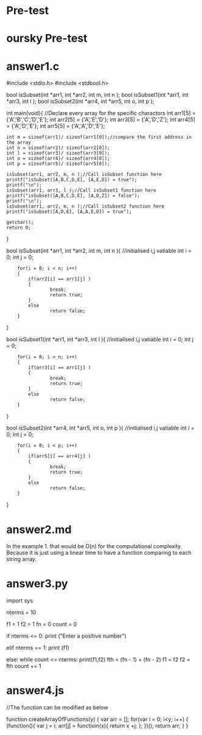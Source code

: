 # Pre-test
# oursky Pre-test
# answer1.c
#include <stdio.h>
#include <stdbool.h>

bool isSubset(int *arr1, int *arr2, int m, int n );
bool isSubset1(int *arr1, int *arr3, int l );
bool isSubset2(int *arr4, int *arr5, int o, int p );

int main(void){
	//Declare every array for the specific charactors
	int arr1[5] = {'A','B','C','D','E'};
	int arr2[5] = {'A','E','D'};
	int arr3[5] = {'A','D','Z'};
	int arr4[5] = {'A','D','E'};
	int arr5[5] = {'A','A','D','E'};
	
	int m = sizeof(arr1)/ sizeof(arr1[0]);//compare the first address in the array	
	int n = sizeof(arr2)/ sizeof(arr2[0]);
	int l = sizeof(arr3)/ sizeof(arr3[0]);
	int o = sizeof(arr4)/ sizeof(arr4[0]);
	int p = sizeof(arr5)/ sizeof(arr5[0]);
	
	isSubset(arr1, arr2, m, n );//Call isSubset function here
	printf("isSubset([A,B,C,D,E], [A,E,D]) = true");
	printf("\n");
	isSubset(arr1, arr3, l );//Call isSubset1 function here
	printf("isSubset([A,B,C,D,E], [A,D,Z]) = false");
	printf("\n");
	isSubset(arr1, arr2, m, n );//Call isSubset2 function here
	printf("isSubset([A,D,E], [A,A,E,D]) = true");
	
	getchar();
	return 0;
}
	

bool isSubset(int *arr1, int *arr2, int m, int n ){
	//initialised i,j vatiable
		int i = 0;
		int j = 0;
		
		for(i = 0; i < n; i++)
		{
			if(arr2[i] == arr1[j] )
			{
					break;
					return true;
			}
			else
					return false;
		}
}

bool isSubset1(int *arr1, int *arr3, int l ){
	//initialised i,j vatiable
		int i = 0;
		int j = 0;
		
		for(i = 0; i < n; i++)
		{
			if(arr3[i] == arr1[j] )
			{
					break;
					return true;
			}
			else
					return false;
		}
}

bool isSubset2(int *arr4, int *arr5, int o, int p ){
	//initialised i,j vatiable
		int i = 0;
		int j = 0;
		
		for(i = 0; i < p; i++)
		{
			if(arr5[i] == arr4[j] )
			{
					break;
					return true;
			}
			else
					return false;
		}
}


# answer2.md
In the example 1. that would be O(n) for the computational complexity.
Because it is just using a linear time to have a function comparing to each string array.


# answer3.py
import sys

nterms = 10

f1 = 1
f2 = 1
fn = 0
count = 0

if nterms <= 0:
	print ("Enter a positive number")
	
elif nterms == 1:
	print (f1)
	
else:
	while count <= nterms:
		print(f1,f2)
		fth = (fn - 1) + (fn - 2)
		f1 = f2
		f2 = fth
		count += 1
    
# answer4.js
//The function can be modified as below

function createArrayOfFunctions(y) {
var arr = [];
for(var i = 0; i<y; i++) {
(function(){ 
	var j = i;
	arr[j] = functioin(x){
		return x +j; 
		};
	})();
	return arr;
	}
}
